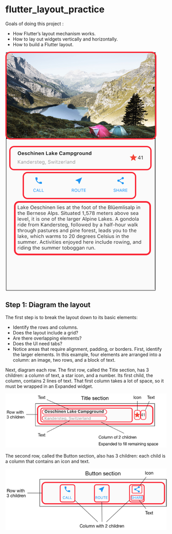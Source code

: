 # flutter_layout_practice

Goals of doing this project :

- How Flutter’s layout mechanism works.
- How to lay out widgets vertically and horizontally.
- How to build a Flutter layout.


![finished app](images/diagram.png)


## Step 1: Diagram the layout
The first step is to break the layout down to its basic elements:

- Identify the rows and columns.
- Does the layout include a grid?
- Are there overlapping elements?
- Does the UI need tabs?
- Notice areas that require alignment, padding, or borders.
First, identify the larger elements. In this example, four elements are arranged into a column: an image, two rows, and a block of text.

Next, diagram each row. The first row, called the Title section, has 3 children: a column of text, a star icon, and a number. Its first child, the column, contains 2 lines of text. That first column takes a lot of space, so it must be wrapped in an Expanded widget.

![title section](images/title-section-parts.png)

The second row, called the Button section, also has 3 children: each child is a column that contains an icon and text.

![button secion](images/button-section-diagram.png)
